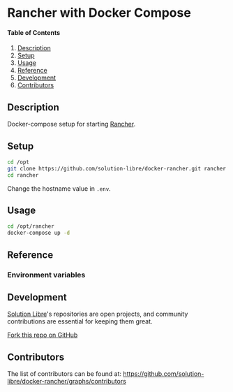 # Rancher with Docker Compose

#### Table of Contents

1. [Description](#module-description)
2. [Setup](#setup)
3. [Usage](#usage)
4. [Reference](#reference)
5. [Development](#development)
6. [Contributors](#contributors)

## Description

Docker-compose setup for starting [Rancher](https://rancher.com/).

## Setup

```sh
cd /opt
git clone https://github.com/solution-libre/docker-rancher.git rancher
cd rancher
```

Change the hostname value in `.env`.

## Usage

```sh
cd /opt/rancher
docker-compose up -d
```

## Reference

### Environment variables

## Development

[Solution Libre](https://www.solution-libre.fr)'s repositories are open projects, and community contributions are essential for keeping them great.


[Fork this repo on GitHub](https://github.com/solution-libre/docker-rancher/fork)

## Contributors

The list of contributors can be found at: https://github.com/solution-libre/docker-rancher/graphs/contributors
